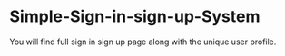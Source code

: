 # Simple-Sign-in-sign-up-System
You will find full sign in sign up page along with the unique user profile. 
